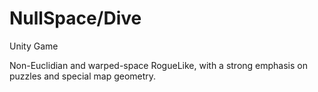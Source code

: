 # NullSpace/Dive
 Unity Game
 
 Non-Euclidian and warped-space RogueLike, with a strong emphasis on puzzles and special map geometry.
